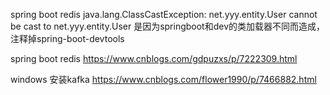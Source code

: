 spring boot redis java.lang.ClassCastException: net.yyy.entity.User cannot be cast to net.yyy.entity.User
是因为springboot和dev的类加载器不同而造成，注释掉spring-boot-devtools

spring boot redis
https://www.cnblogs.com/gdpuzxs/p/7222309.html

windows 安装kafka
https://www.cnblogs.com/flower1990/p/7466882.html